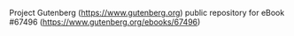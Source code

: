 Project Gutenberg (https://www.gutenberg.org) public repository for eBook #67496 (https://www.gutenberg.org/ebooks/67496)
